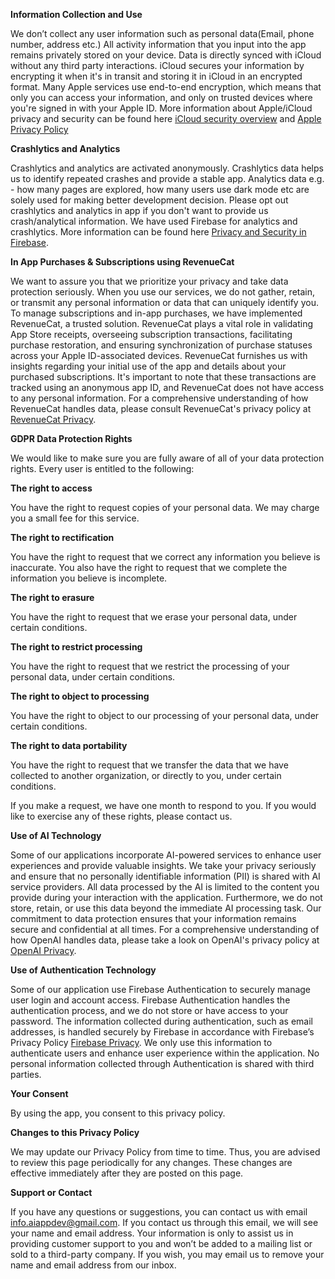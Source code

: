 **Information Collection and Use**

We don’t collect any user information such as personal data(Email, phone number, address etc.) All activity information that you input into the app remains privately stored on your device. Data is directly synced with iCloud without any third party interactions. iCloud secures your information by encrypting it when it's in transit and storing it in iCloud in an encrypted format. Many Apple services use end-to-end encryption, which means that only you can access your information, and only on trusted devices where you're signed in with your Apple ID. More information about Apple/iCloud privacy and security can be found here [iCloud security overview](https://support.apple.com/en-us/HT202303#:~:text=Data%20security,in%20with%20your%20Apple%20ID.y) and [Apple Privacy Policy](https://www.apple.com/legal/privacy/en-ww/)

**Crashlytics and Analytics**

Crashlytics and analytics are activated anonymously. Crashlytics data helps us to identify repeated crashes and provide a stable app. Analytics data e.g. - how many pages are explored, how many users use dark mode etc are solely used for making better development decision. Please opt out crashlytics and analytics in app if you don't want to provide us crash/analytical information. We have used Firebase for analytics and crashlytics. More information can be found here [Privacy and Security in Firebase](https://firebase.google.com/support/privacy).

**In App Purchases & Subscriptions using RevenueCat**

We want to assure you that we prioritize your privacy and take data protection seriously. When you use our services, we do not gather, retain, or transmit any personal information or data that can uniquely identify you. To manage subscriptions and in-app purchases, we have implemented RevenueCat, a trusted solution. RevenueCat plays a vital role in validating App Store receipts, overseeing subscription transactions, facilitating purchase restoration, and ensuring synchronization of purchase statuses across your Apple ID-associated devices. RevenueCat furnishes us with insights regarding your initial use of the app and details about your purchased subscriptions. It's important to note that these transactions are tracked using an anonymous app ID, and RevenueCat does not have access to any personal information. For a comprehensive understanding of how RevenueCat handles data, please consult RevenueCat's privacy policy at [RevenueCat Privacy](https://www.revenuecat.com/privacy).

**GDPR Data Protection Rights**

We would like to make sure you are fully aware of all of your data protection rights. Every user is entitled to the following:

**The right to access**

You have the right to request copies of your personal data. We may charge you a small fee for this service.

**The right to rectification**

You have the right to request that we correct any information you believe is inaccurate. You also have the right to request that we complete the information you believe is incomplete.

**The right to erasure**

You have the right to request that we erase your personal data, under certain conditions.

**The right to restrict processing**

You have the right to request that we restrict the processing of your personal data, under certain conditions.

**The right to object to processing**

You have the right to object to our processing of your personal data, under certain conditions.

**The right to data portability**

You have the right to request that we transfer the data that we have collected to another organization, or directly to you, under certain conditions.

If you make a request, we have one month to respond to you. If you would like to exercise any of these rights, please contact us.

**Use of AI Technology**

Some of our applications incorporate AI-powered services to enhance user experiences and provide valuable insights. We take your privacy seriously and ensure that no personally identifiable information (PII) is shared with AI service providers. All data processed by the AI is limited to the content you provide during your interaction with the application. Furthermore, we do not store, retain, or use this data beyond the immediate AI processing task. Our commitment to data protection ensures that your information remains secure and confidential at all times. For a comprehensive understanding of how OpenAI handles data, please take a look on OpenAI's privacy policy at [OpenAI Privacy](https://openai.com/policies/row-privacy-policy/).

**Use of Authentication Technology**

Some of our application use Firebase Authentication to securely manage user login and account access. Firebase Authentication handles the authentication process, and we do not store or have access to your password. The information collected during authentication, such as email addresses, is handled securely by Firebase in accordance with Firebase’s Privacy Policy [Firebase Privacy](https://firebase.google.com/support/privacy). We only use this information to authenticate users and enhance user experience within the application. No personal information collected through Authentication is shared with third parties.

**Your Consent**

By using the app, you consent to this privacy policy.

**Changes to this Privacy Policy**

We may update our Privacy Policy from time to time. Thus, you are advised to review this page periodically for any changes. These changes are effective immediately after they are posted on this page.

**Support or Contact**

If you have any questions or suggestions, you can contact us with email info.aiappdev@gmail.com.
If you contact us through this email, we will see your name and email address. Your information is only to assist us in providing customer support to you and won’t be added to a mailing list or sold to a third-party company. If you wish, you may email us to remove your name and email address from our inbox.


